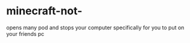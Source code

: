 # minecraft-not-
opens many pod and stops your computer
specifically for you to put on your friends pc
